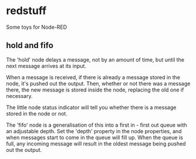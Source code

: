 # redstuff
Some toys for Node-RED

## hold and fifo

The 'hold' node delays a message, not by an amount of time, but until the next message arrives at its input.

When a message is received, if there is already a message stored in the node, it's pushed out the output.  Then, whether or not there was a message there, the new message is stored inside the node, replacing the old one if necessary.

The little node status indicator will tell you whether there is a message stored in the node or not.

The 'fifo' node is a generalisation of this into a first in - first out queue with an adjustable depth.  Set the 'depth' property in the node properties, and when messages start to come in the queue will fill up.  When the queue is full, any incoming message will result in the oldest message being pushed out the output.
